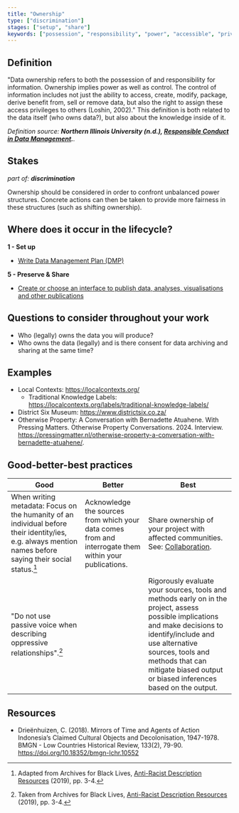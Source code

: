 ```yaml
---
title: "Ownership"
type: ["discrimination"]
stages: ["setup", "share"]
keywords: ["possession", "responsibility", "power", "accessible", "privilege", "oppression"]
---
```


## Definition
"Data ownership refers to both the possession of and responsibility for information. Ownership implies power as well as control. The control of information includes not just the ability to access, create, modify, package, derive benefit from, sell or remove data, but also the right to assign these access privileges to others (Loshin, 2002)."
This definition is both related to the data itself (who owns data?), but also about the knowledge inside of it. 

_Definition source: **Northern Illinois University (n.d.), [Responsible Conduct in Data Management](https://ori.hhs.gov/education/products/n_illinois_u/datamanagement/dotopic.html).**._ 

## Stakes
_part of: **discrimination**_

Ownership should be considered in order to confront unbalanced power structures. Concrete actions can then be taken to provide more fairness in these structures (such as shifting ownership).  

## Where does it occur in the lifecycle?

**1 - Set up**

- [Write Data Management Plan (DMP)](/lifecycle/setup/#write-a-data-management-plan-dmp)

**5 - Preserve & Share**

- [Create or choose an interface to publish data, analyses, visualisations and other publications](/lifecycle/preserve-share/#create-or-choose-an-interface-to-publish-data-analyses-visualisations-and-other-publications)


## Questions to consider throughout your work
- Who (legally) owns the data you will produce?
- Who owns the data (legally) and is there consent for data archiving and sharing at the same time?

## Examples
- Local Contexts: https://localcontexts.org/ 
    - Traditional Knowledge Labels: https://localcontexts.org/labels/traditional-knowledge-labels/
- District Six Museum: https://www.districtsix.co.za/
- Otherwise Property: A Conversation with Bernadette Atuahene. With Pressing Matters. Otherwise Property Conversations. 2024. Interview. https://pressingmatter.nl/otherwise-property-a-conversation-with-bernadette-atuahene/.

## Good-better-best practices

| Good | Better | Best|
|---|---|---|
|When writing metadata: Focus on the humanity of an individual before their identity/ies, e.g. always mention names before saying their social status.[^1]| Acknowledge the sources from which your data comes from and interrogate them within your publications.| Share ownership of your project with affected communities. See: [Collaboration](../collaboration).|
|"Do not use passive voice when describing oppressive relationships".[^2] | | Rigorously evaluate your sources, tools and methods early on in the project, assess possible implications and make decisions to identify/include and use  alternative sources, tools and methods that can mitigate biased output or biased inferences based on the output.|

## Resources
- Drieënhuizen, C. (2018). Mirrors of Time and Agents of Action Indonesia’s Claimed Cultural Objects and Decolonisation, 1947-1978. BMGN - Low Countries Historical Review, 133(2), 79-90. https://doi.org/10.18352/bmgn-lchr.10552

[^1]: Adapted from Archives for Black Lives, <a href='https://archivesforblacklives.wordpress.com/wp-content/uploads/2019/10/ardr_final.pdf'>Anti-Racist Description Resources</a> (2019), pp. 3-4. 
[^2]: Taken from Archives for Black Lives, <a href='https://archivesforblacklives.wordpress.com/wp-content/uploads/2019/10/ardr_final.pdf'>Anti-Racist Description Resources</a> (2019), pp. 3-4.
 